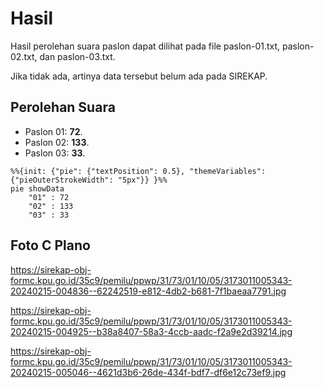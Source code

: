 # Hasil

Hasil perolehan suara paslon dapat dilihat pada file paslon-01.txt, paslon-02.txt, dan paslon-03.txt.

Jika tidak ada, artinya data tersebut belum ada pada SIREKAP.

## Perolehan Suara

 * Paslon 01: **72**.
 * Paslon 02: **133**.
 * Paslon 03: **33**.

```mermaid
%%{init: {"pie": {"textPosition": 0.5}, "themeVariables": {"pieOuterStrokeWidth": "5px"}} }%%
pie showData
    "01" : 72
    "02" : 133
    "03" : 33
```
## Foto C Plano

https://sirekap-obj-formc.kpu.go.id/35c9/pemilu/ppwp/31/73/01/10/05/3173011005343-20240215-004836--62242519-e812-4db2-b681-7f1baeaa7791.jpg

https://sirekap-obj-formc.kpu.go.id/35c9/pemilu/ppwp/31/73/01/10/05/3173011005343-20240215-004925--b38a8407-58a3-4ccb-aadc-f2a9e2d39214.jpg

https://sirekap-obj-formc.kpu.go.id/35c9/pemilu/ppwp/31/73/01/10/05/3173011005343-20240215-005046--4621d3b6-26de-434f-bdf7-df6e12c73ef9.jpg
